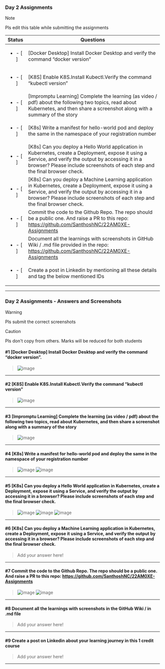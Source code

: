 ### Day 2 Assignments

> [!NOTE]
> Pls edit this table while submitting the assignments

| Status         | Questions     | 
|----------------|---------------|
| <ul><li>- [ ] </li></ul> | [Docker Desktop] Install Docker Desktop and verify the command “docker version” |
| <ul><li>- [ ] </li></ul> | [K8S] Enable K8S.Install Kubectl.Verify the command “kubectl version” |
| <ul><li>- [ ] </li></ul> | [Impromptu Learning] Complete the learning (as video / pdf) about the following two topics, read about Kubernetes, and then share a screenshot along with a summary of the story |
| <ul><li>- [ ] </li></ul> | [K8s] Write a manifest for hello-world pod and deploy the same in the namespace of your registration number |
| <ul><li>- [ ] </li></ul> | [K8s] Can you deploy a Hello World application in Kubernetes, create a Deployment, expose it using a Service, and verify the output by accessing it in a browser? Please include screenshots of each step and the final browser check. |
| <ul><li>- [ ] </li></ul> | [K8s] Can you deploy a Machine Learning application in Kubernetes, create a Deployment, expose it using a Service, and verify the output by accessing it in a browser? Please include screenshots of each step and the final browser check.  |
| <ul><li>- [ ] </li></ul> | Commit the code to the Github Repo. The repo should be a public one. And raise a PR to this repo: https://github.com/SanthoshNC/22AM0XE-Assignments |
| <ul><li>- [ ] </li></ul> | Document all the learnings with screenshots in GitHub Wiki / .md file provided in the repo: https://github.com/SanthoshNC/22AM0XE-Assignments |
| <ul><li>- [ ] </li></ul> | Create a post in Linkedin by mentioning all these details and tag the below mentioned IDs |

***

### Day 2 Assignments - Answers and Screenshots

> [!WARNING]
> Pls submit the correct screenshots

> [!CAUTION]
> Pls don't copy from others. Marks will be reduced for both students

#### #1 [Docker Desktop] Install Docker Desktop and verify the command “docker version”.
> ![image](https://github.com/user-attachments/assets/4bfebc52-f7f6-43e7-9c73-7ef79fbe1c01)


***

#### #2 [K8S] Enable K8S.Install Kubectl.Verify the command “kubectl version”
> ![image](https://github.com/user-attachments/assets/04a26fc2-1c1f-4067-85e9-97fba5f2501a)

***

#### #3 [Impromptu Learning] Complete the learning (as video / pdf) about the following two topics, read about Kubernetes, and then share a screenshot along with a summary of the story
> ![image](https://github.com/user-attachments/assets/ad47c0e4-529c-4848-a08c-cd30e1e1d6af)


***

#### #4 [K8s] Write a manifest for hello-world pod and deploy the same in the namespace of your registration number
> ![image](https://github.com/user-attachments/assets/f61caaf5-7de4-4aed-bd2e-e631e1ebf0f8)
> ![image](https://github.com/user-attachments/assets/7d81bee5-824e-40bb-a9ea-f6b5e6295d99)



***

#### #5 [K8s] Can you deploy a Hello World application in Kubernetes, create a Deployment, expose it using a Service, and verify the output by accessing it in a browser? Please include screenshots of each step and the final browser check.
> ![image](https://github.com/user-attachments/assets/3e93fe31-ec31-4153-8418-e90b4b5a4b2c)
> ![image](https://github.com/user-attachments/assets/a3363e8c-1ace-4aac-8586-09ace32e8ea9)
> ![image](https://github.com/user-attachments/assets/8843c216-ecad-48f1-8c86-40a31a6d391c)



***

#### #6 [K8s] Can you deploy a Machine Learning application in Kubernetes, create a Deployment, expose it using a Service, and verify the output by accessing it in a browser? Please include screenshots of each step and the final browser check.
> Add your answer here!

***

#### #7 Commit the code to the Github Repo. The repo should be a public one. And raise a PR to this repo: https://github.com/SanthoshNC/22AM0XE-Assignments
> ![image](https://github.com/user-attachments/assets/65a4a60b-33d8-4e16-a8f2-733fda3ae9fd)
> ![image](https://github.com/user-attachments/assets/a7875d12-2e5d-4c59-9c28-2f5b83366732)



***

#### #8 Document all the learnings with screenshots in the GitHub Wiki / in .md file
> Add your answer here!

***

#### #9 Create a post on Linkedin about your learning journey in this 1 credit course
> Add your answer here!

***
